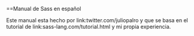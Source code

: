 ==Manual de Sass en español

Este manual esta hecho por link:twitter.com/juliopalro y que se basa en el tutorial de link:sass-lang.com/tutorial.html y mi propia experiencia.

